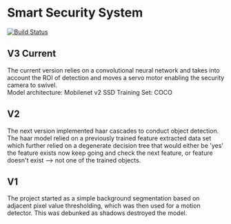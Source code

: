 # Smart Security System

[![Build Status](https://travis-ci.org/joemccann/dillinger.svg?branch=master)](https://travis-ci.org/joemccann/dillinger)

## V3 Current
The current version relies on a convolutional neural network and takes into account the ROI of detection and moves a servo motor enabling the security camera to swivel. </br>
Model architecture: Mobilenet v2 SSD 
Training Set: COCO

## V2
The next version implemented haar cascades to conduct object detection. The haar model relied on a previously trained feature extracted data set which further relied on a degenerate decision tree that would either be 'yes' the feature exists now keep going and check the next feature, or feature doesn't exist --> not one of the trained objects.

## V1
The project started as a simple background segmentation based on adjacent pixel value thresholding, which was then used for a motion detector. This was debunked as shadows destroyed the model.
